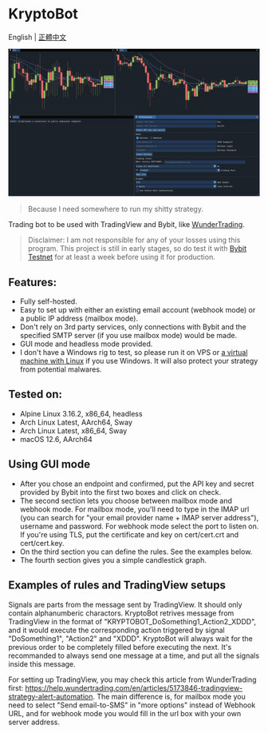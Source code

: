 # KryptoBot

English | [正體中文](https://github.com/Nootm/KryptoBot/blob/main/README_ZHT.md)

![Interface](https://raw.githubusercontent.com/Nootm/KryptoBot/master/gui.jpg)

> Because I need somewhere to run my shitty strategy.

Trading bot to be used with TradingView and Bybit, like [WunderTrading](https://wundertrading.com/en).

> Disclaimer: I am not responsible for any of your losses using this program. This project is still in early stages, so do test it with [Bybit Testnet](https://testnet.bybit.com/en-US/) for at least a week before using it for production.

## Features:
- Fully self-hosted.
- Easy to set up with either an existing email account (webhook mode) or a public IP address (mailbox mode).
- Don't rely on 3rd party services, only connections with Bybit and the specified SMTP server (if you use mailbox mode) would be made.
- GUI mode and headless mode provided.
- I don't have a Windows rig to test, so please run it on VPS or [a virtual machine with Linux](https://itsfoss.com/install-linux-in-virtualbox/) if you use Windows. It will also protect your strategy from potential malwares.

## Tested on:
- Alpine Linux 3.16.2, x86_64, headless
- Arch Linux Latest, AArch64, Sway
- Arch Linux Latest, x86_64, Sway
- macOS 12.6, AArch64

## Using GUI mode
- After you chose an endpoint and confirmed, put the API key and secret provided by Bybit into the first two boxes and click on check.
- The second section lets you choose between mailbox mode and webhook mode. For mailbox mode, you'll need to type in the IMAP url (you can search for "your email provider name + IMAP server address"), username and password. For webhook mode select the port to listen on. If you're using TLS, put the certificate and key on cert/cert.crt and cert/cert.key.
- On the third section you can define the rules. See the examples below.
- The fourth section gives you a simple candlestick graph.

## Examples of rules and TradingView setups

Signals are parts from the message sent by TradingView. It should only contain alphanumberic charactors. KryptoBot retrives message from TradingView in the format of "KRYPTOBOT_DoSomething1_Action2_XDDD", and it would execute the corresponding action triggered by signal "DoSomething1", "Action2" and "XDDD". KryptoBot will always wait for the previous order to be completely filled before executing the next. It's recommanded to always send one message at a time, and put all the signals inside this message.

For setting up TradingView, you may check this article from WunderTrading first: https://help.wundertrading.com/en/articles/5173846-tradingview-strategy-alert-automation. The main difference is, for mailbox mode you need to select "Send email-to-SMS" in "more options" instead of Webhook URL, and for webhook mode you would fill in the url box with your own server address.
